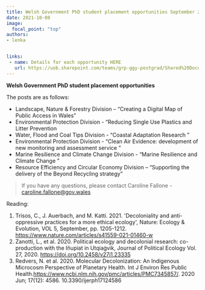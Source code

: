 ```yaml
---
title: Welsh Government PhD student placement opportunities September 2021
date: 2021-10-08
image:
  focal_point: "top"
authors:
- lenka


links:
 - name: Details for each opportunity HERE
   url: https://uob.sharepoint.com/teams/grp-ggy-postgrad/Shared%20Documents/Forms/AllItems.aspx?id=%2Fteams%2Fgrp%2Dggy%2Dpostgrad%2FShared%20Documents%2Fwelsh%20internship&viewid=23b21ecf%2D2c8f%2D446b%2D9b7b%2De9cd79bdeeae
---
```


**Welsh Government PhD student placement opportunities**

<!--more-->


The posts are as follows:
 
* Landscape, Nature & Forestry Division – “Creating a Digital Map of Public Access in Wales” 
* Environmental Protection Division - “Reducing Single Use Plastics and Litter Prevention 
* Water, Flood and Coal Tips Division - “Coastal Adaptation Research ” 
* Environmental Protection Division - “Clean Air Evidence: development of new monitoring and assessment service ” 
* Marine Resilience and Climate Change Division - “Marine Resilience and Climate Change ” 
* Resource Efficiency and Circular Economy Division – “Supporting the delivery of the Beyond Recycling strategy” 


> If you have any questions, please contact Caroline Fallone - caroline.fallone@gov.wales
 


Reading:

1.  Trisos, C., J. Auerbach, and M. Katti. 2021. 'Decoloniality and anti-oppressive practices for a more ethical ecology', Nature: Ecology & Evolution, VOL 5, September, pp. 1205-1212.  https://www.nature.com/articles/s41559-021-01460-w
2.  Zanotti, L., et al. 2020. Political ecology and decolonial research: co-production with the Iñupiat in Utqiaġvik, Journal of Political Ecology Vol. 27, 2020. https://doi.org/10.2458/v27i1.23335
3.  Redvers, N. et al. 2020. Molecular Decolonization: An Indigenous Microcosm Perspective of Planetary Health. Int J Environ Res Public Health.https://www.ncbi.nlm.nih.gov/pmc/articles/PMC7345857/. 2020 Jun; 17(12): 4586. 10.3390/ijerph17124586
